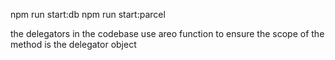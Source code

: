 npm run start:db
npm run start:parcel

the delegators in the codebase use areo function to ensure the scope of the method is the delegator object 